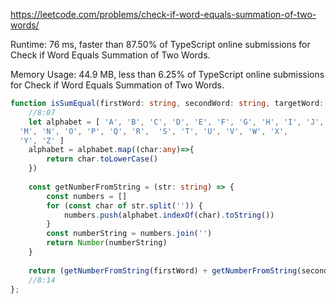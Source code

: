 https://leetcode.com/problems/check-if-word-equals-summation-of-two-words/



Runtime: 76 ms, faster than 87.50% of TypeScript online submissions for Check if Word Equals Summation of Two Words.

Memory Usage: 44.9 MB, less than 6.25% of TypeScript online submissions for Check if Word Equals Summation of Two Words.



```typescript
function isSumEqual(firstWord: string, secondWord: string, targetWord: string): boolean {
    //8:07
    let alphabet = [ 'A', 'B', 'C', 'D', 'E', 'F', 'G', 'H', 'I', 'J', 'K', 'L',
  'M', 'N', 'O', 'P', 'Q', 'R',  'S', 'T', 'U', 'V', 'W', 'X',
  'Y', 'Z' ]
    alphabet = alphabet.map((char:any)=>{
        return char.toLowerCase()
    })
    
    const getNumberFromString = (str: string) => {
        const numbers = []
        for (const char of str.split('')) {
            numbers.push(alphabet.indexOf(char).toString())
        }
        const numberString = numbers.join('')
        return Number(numberString)
    }
    
    return (getNumberFromString(firstWord) + getNumberFromString(secondWord)) == getNumberFromString(targetWord)
    //8:14
};
```

